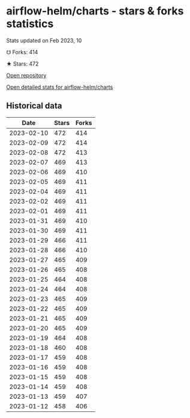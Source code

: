 # airflow-helm/charts - stars & forks statistics

Stats updated on Feb 2023, 10

☋ Forks: 414

★ Stars: 472

[Open repository](https://github.com/airflow-helm/charts)

[Open detailed stats for airflow-helm/charts](https://reviewgithub.com/rep/airflow-helm/charts)

## Historical data
| Date | Stars | Forks |
|------|-------|-------|
| 2023-02-10 | 472 | 414 | 
| 2023-02-09 | 472 | 414 | 
| 2023-02-08 | 472 | 413 | 
| 2023-02-07 | 469 | 413 | 
| 2023-02-06 | 469 | 410 | 
| 2023-02-05 | 469 | 411 | 
| 2023-02-04 | 469 | 411 | 
| 2023-02-02 | 469 | 411 | 
| 2023-02-01 | 469 | 411 | 
| 2023-01-31 | 469 | 410 | 
| 2023-01-30 | 469 | 411 | 
| 2023-01-29 | 466 | 411 | 
| 2023-01-28 | 466 | 410 | 
| 2023-01-27 | 465 | 409 | 
| 2023-01-26 | 465 | 408 | 
| 2023-01-25 | 464 | 408 | 
| 2023-01-24 | 464 | 408 | 
| 2023-01-23 | 465 | 409 | 
| 2023-01-22 | 465 | 409 | 
| 2023-01-21 | 465 | 409 | 
| 2023-01-20 | 465 | 409 | 
| 2023-01-19 | 464 | 408 | 
| 2023-01-18 | 460 | 408 | 
| 2023-01-17 | 459 | 408 | 
| 2023-01-16 | 459 | 408 | 
| 2023-01-15 | 459 | 408 | 
| 2023-01-14 | 459 | 408 | 
| 2023-01-13 | 459 | 407 | 
| 2023-01-12 | 458 | 406 | 

